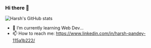 ### Hi there 👋

![Harsh's GitHub stats](https://github-readme-stats.vercel.app/api?username=Hsrah00&show_icons=true&theme=radical)

- 🌱 I’m currently learning  Web Dev... 
- 📫 How to reach me: https://www.linkedin.com/in/harsh-pandey-115a1b222/
